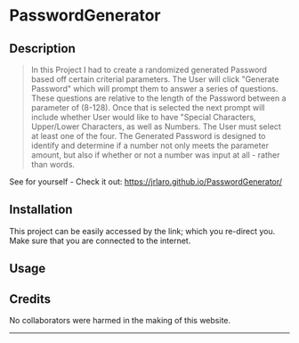 # PasswordGenerator


## Description 

> In this Project I had to create a randomized generated Password based off certain criterial parameters. The User will click "Generate Password" which will prompt them to answer a series of questions. These questions are relative to the length of the Password between a parameter of (8-128). Once that is selected the next prompt will include whether User would like to have "Special Characters, Upper/Lower Characters, as well as Numbers. The User must select at least one of the four. The Generated Password is designed to identify and determine if a number not only meets the parameter amount, but also if whether or not a number was input at all - rather than words. 


See for yourself - Check it out: 
https://jrlaro.github.io/PasswordGenerator/


## Installation

This project can be easily accessed by the link; which you re-direct you. Make sure that you are connected to the internet.
 
## Usage 






## Credits

No collaborators were harmed in the making of this website.

---